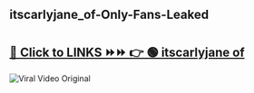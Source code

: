 
 ## itscarlyjane_of-Only-Fans-Leaked

# <h2><a href="https://clipsfans.com/itscarlyjane_of&ref=git">🔗 Click to LINKS ⏩⏩ 👉 🟢 itscarlyjane of </a></h2>

<a href="https://clipsfans.com/itscarlyjane_of&ref=git" rel="nofollow" data-target="animated-image.originalLink"><img src="https://i.ibb.co.com/xMMVF88/686577567.gif" alt="Viral Video Original" style="max-width: 100%; display: inline-block;" data-target="animated-image.originalImage"></a>
